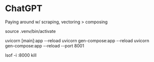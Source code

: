 # ChatGPT
Paying around w/ scraping, vectoring > composing

source .venv/bin/activate

uvicorn [main]:app --reload
uvicorn gen-compose:app --reload
uvicorn gen-compose:app --reload --port 8001

lsof -i :8000
kill <PID>